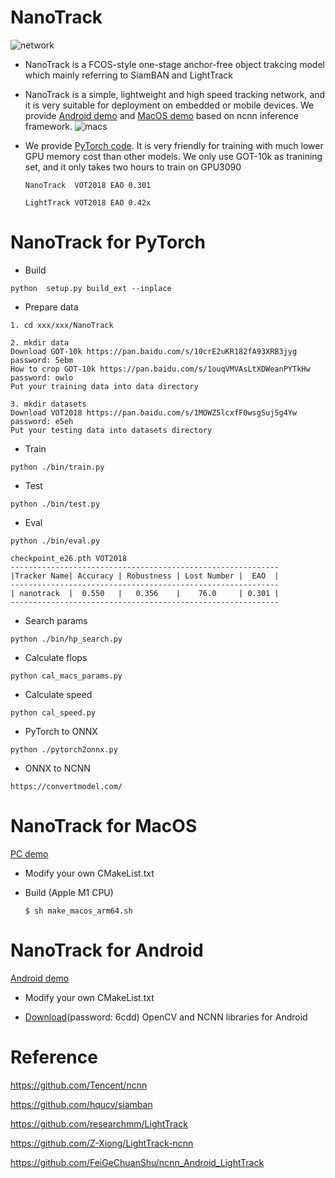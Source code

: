 # NanoTrack 

![network](../image/nanotrack_network.png)

- NanoTrack is a FCOS-style one-stage anchor-free object trakcing model which mainly referring to SiamBAN and LightTrack

- NanoTrack is a simple, lightweight and high speed tracking network, and it is very suitable for deployment on embedded or mobile devices. We provide [Android demo](https://github.com/HonglinChu/NanoTrack/tree/master/ncnn_android_nanotrack) and [MacOS demo](https://github.com/HonglinChu/NanoTrack/tree/master/ncnn_macos_nanotrack) based on ncnn inference framework. 
![macs](../image/calculate.png) 

- We provide [PyTorch code](https://github.com/HonglinChu/SiamTrackers/NanoTrack). It is very friendly for training with much lower GPU memory cost than other models. We only use GOT-10k as tranining set, and it only takes two hours to train on GPU3090
    ```
    NanoTrack  VOT2018 EAO 0.301

    LightTrack VOT2018 EAO 0.42x
    ```
# NanoTrack for PyTorch  

- Build 
```
python  setup.py build_ext --inplace
```
- Prepare data 
```
1. cd xxx/xxx/NanoTrack 

2. mkdir data 
Download GOT-10k https://pan.baidu.com/s/10crE2uKR182fA93XRB3jyg password: 5ebm
How to crop GOT-10k https://pan.baidu.com/s/1ouqVMVAsLtXDWeanPYTkHw password: owlo
Put your training data into data directory 

3. mkdir datasets
Download VOT2018 https://pan.baidu.com/s/1MOWZ5lcxfF0wsgSuj5g4Yw password: e5eh  
Put your testing data into datasets directory 

```
- Train
```
python ./bin/train.py 
```

- Test 
```
python ./bin/test.py 
```

- Eval
```
python ./bin/eval.py
```

```
checkpoint_e26.pth VOT2018  
------------------------------------------------------------
|Tracker Name| Accuracy | Robustness | Lost Number |  EAO  |
------------------------------------------------------------
| nanotrack  |  0.550   |   0.356    |    76.0     | 0.301 |
------------------------------------------------------------
```
- Search params
```
python ./bin/hp_search.py 
```
- Calculate flops 
```
python cal_macs_params.py 
```

- Calculate speed
```
python cal_speed.py
```

- PyTorch to ONNX
```
python ./pytorch2onnx.py 
```

- ONNX to NCNN 
```
https://convertmodel.com/
```

# NanoTrack for MacOS 

[PC demo](https://www.bilibili.com/video/BV1HY4y1q7B6?spm_id_from=333.999.0.0)


- Modify your own CMakeList.txt

- Build (Apple M1 CPU) 

    ```
    $ sh make_macos_arm64.sh 
    ```

# NanoTrack for Android

[Android demo](https://www.bilibili.com/video/BV1eY4y1p7Cb?spm_id_from=333.999.0.0)

- Modify your own CMakeList.txt

- [Download](https://pan.baidu.com/s/1Yu1bpSKG-02fC5qekWXcLw)(password: 6cdd) OpenCV and NCNN libraries for Android 

# Reference  

https://github.com/Tencent/ncnn

https://github.com/hqucv/siamban

https://github.com/researchmm/LightTrack

https://github.com/Z-Xiong/LightTrack-ncnn

https://github.com/FeiGeChuanShu/ncnn_Android_LightTrack
